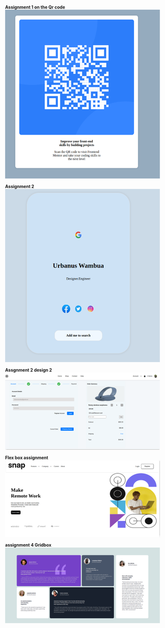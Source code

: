 
**Assignment 1 on the Qr code**
![alt text](./resources/image.png)

**Assignment 2**
![alt text](./resources/image-1.png)

**Assgnment 2 design 2**
![alt text](./resources/image-2.png)

**Flex box assignment**
![alt text](./resources/image-3.png)

**assignment 4 Gridbox**
![alt text](image.png)
